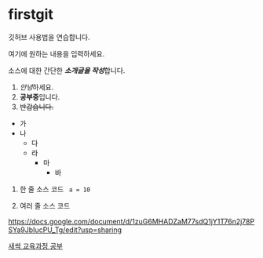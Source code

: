 # firstgit
깃허브 사용법을 연습합니다.

여기에 원하는 내용을 입력하세요.

소스에 대한 간단한 ***소개글을 작성***합니다.

1. *안녕*하세요.
2. **공부중**입니다.
3. ~~반갑습니다.~~

- 가
- 나
  - 다
  + 라
    * 마
      - 바

1. 한 줄 소스 코드
` a = 10`
   
2. 여러 줄 소스 코드


<https://docs.google.com/document/d/1zuG6MHADZaM77sdQ1jY1T76n2j78PSYa9JbIucPU_Tg/edit?usp=sharing>

[새싹 교육과정 공부](https://docs.google.com/document/d/1zuG6MHADZaM77sdQ1jY1T76n2j78PSYa9JbIucPU_Tg/edit?usp=sharing)
